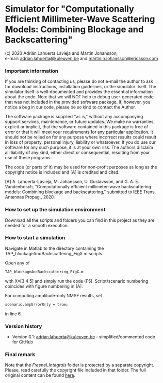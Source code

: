 # Simulator for "Computationally Efficient Millimeter-Wave Scattering Models: Combining Blockage and Backscattering"
(c) 2020 Adrián Lahuerta Lavieja and Martin Johansson;  
e-mail: adrian.lahuerta@kuleuven.be and martin.n.johansson@ericsson.com

### Important information

If you are thinking of contacting us, please do not e-mail the author to ask for download instructions, installation guidelines, or the simulator itself. The simulator itself is well-documented and provides the essential information about the code. Note that we will NOT help to debug user-generated code that was not included in the provided software package. If, however, you notice a bug in our code, please be so kind to contact the Author.

The software package is supplied "as is," without any accompanying support services, maintenance, or future updates. We make no warranties, explicit or implicit, that the software contained in this package is free of error or that it will meet your requirements for any particular application. It should not be relied on for any purpose where incorrect results could result in loss of property, personal injury, liability or whatsoever. If you do use our software for any such purpose, it is at your own risk. The authors disclaim all liability of any kind, either direct or consequential, resulting from your use of these programs.

The code (or parts of it) may be used for non-profit purposes as long as the copyright notice is included and [A] is credited and cited.

[A] A. Lahuerta-Lavieja, M. Johansson, U. Gustavsson, and G. A. E. Vandenbosch, "Computationally efficient millimeter-wave backscattering models: Combining blockage and backscattering," submitted to IEEE Trans. Antennas Propag., 2020.

### How to set up the simulation environment

Download all the scripts and folders you can find in this project as they are needed for a smooth execution.

### How to start a simulation

Navigate in Matlab to the directory containing the TAP_blockageAndBackscattering_FigX.m scripts.

Open any of

```sh
TAP_blockageAndBackscattering_FigX.m
``` 

with X=[3 4 5] and simply run the code (F5). Script/scenario numbering coincides with figure numbering in [A]. 

For computing amplitude-only NMSE results, set

```sh
scenario.ampErrorOnly = true;
``` 

in line 6.

### Version history
- Version 0.1: adrian.lahuerta@kuleuven.be - simplified/commented code for GitHub

### Final remark

 Note that the _Fresnel_Integrals_ folder is protected by a separate copyright. Please, read carefully the copyright file included in that folder. The full original content can be found [here](https://mathworks.com/matlabcentral/fileexchange/28765-fresnels-and-fresnelc). 

